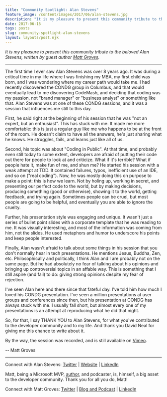 ```yaml
---
title: "Community Spotlight: Alan Stevens"
feature_image: /content/images/2017/06/alan-stevens.jpg
description: "It is my pleasure to present this community tribute to the beloved Alan Stevens, written by guest author Matt Groves."
date: 2017-06-15
tags: posts
slug: community-spotlight-alan-stevens
layout: layouts/post.njk
---
```


_It is my pleasure to present this community tribute to the beloved Alan Stevens, written by guest author [Matt Groves](https://twitter.com/mgroves)._

* * *

The first time I ever saw Alan Stevens was over 8 years ago. It was during a critical time in my life where I was finishing my MBA, my first child was born, and I was wondering where my career path would take me. I had recently discovered the CONDG group in Columbus, and that would eventually lead to me discovering CodeMash, and deciding that coding was my passion, not "brand manager" or "business analyst" or something like that. Alan Stevens was at one of these CONDG sessions, and it was a session that influences me still to this day.

First, he said right at the beginning of his session that he was "not an expert, but an enthusiast". This has stuck with me. It made me more comfortable: this is just a regular guy like me who happens to be at the front of the room. He doesn't claim to have all the answers, he's just sharing what he knows. He struggles, fails, and learns just like all of us.

Second, his topic was about "Coding in Public". At that time, and probably even still today to some extent, developers are afraid of putting their code out there for people to look at and criticize. What if it's terrible? What if people hate it, make fun of me, and shun me? He started his session with a weak attempt at TDD. It contained failures, typos, inefficient use of an IDE, and so on ("real coding"). Now, he was mostly doing this on purpose to make a point: this is how we learn. Not by holing up, working in secret, and presenting our perfect code to the world, but by making decisions, producing something (good or otherwise), showing it to the world, getting feedback, and trying again. Sometimes people can be cruel, but most people are going to be helpful, and eventually you are able to ignore the cruelty.

Further, his presentation style was engaging and unique. It wasn't just a series of bullet point slides with a corporate template that he was reading to me. It was visually interesting, and most of the information was coming from him, not the slides. He used metaphors and humor to underscore his points and keep people interested.

Finally, Alan wasn't afraid to talk about some things in his session that you don't normally hear in tech presentations. He mentions Jesus, Buddha, Zen, etc. Philosophically and politically, I think Alan and I are probably not on the same page. But he had absolutely no fear of talking about his opinions and bringing up controversial topics in an affable way. This is something that I still aspire (and fail) to do: giving strong opinions despite my fear of rejection.

I've seen Alan here and there since that fateful day. I've told him how much I loved his CONDG presentation. I've seen a million presentations at user groups and conferences since then, but his presentation at CONDG has always stuck with me. I usually fall short, but almost every one of my presentations is an attempt at reproducing what he did that night.

So, for that, I say THANK YOU to Alan Stevens, for what you've contributed to the developer community and to my life. And thank you David Neal for giving me this chance to write about it.

By the way, the session was recorded, and is still available on [Vimeo](https://vimeo.com/3898804).

\-- Matt Groves

* * *

Connect with Alan Stevens: [Twitter](https://twitter.com/alanstevens) | [Website](http://alanstevens.io/) | [LinkedIn](https://www.linkedin.com/in/alanstevens/)

Matt, being a Microsoft MVP, [author](https://www.manning.com/books/aop-in-net), and podcaster, is, himself, a big asset to the developer community. Thank you for all you do, Matt!

Connect with Matt Groves: [Twitter](https://twitter.com/mgroves) | [Blog and Podcast](http://www.crosscuttingconcerns.com/) | [LinkedIn](https://www.linkedin.com/in/mgroves/)
